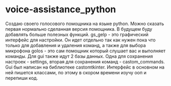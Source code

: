# voice-assistance_python
Создаю своего голосового помощника на языке python.
Можно сказать первая нормально сделанная версия помощника.
В будущем буду добавлять больше полезных функций.
gs_gelp - это графический интерфейс для настройки. Он идет отдельно так как нужен пока что только для добавления и удаления команд, а также для выбора микрофона
golos - это сам помощник который слушает вас и выполняет команды.
Для gui также идут 2 базы данных. Одна для сохранения настроек - settings, вторая для сохранения команд - castom_commands.
Gui был написан на библиотеке castomtkinter. Интерфейс в основном на ней пишется классами, по этому в скором времени изучу ооп и перепиши код. 
